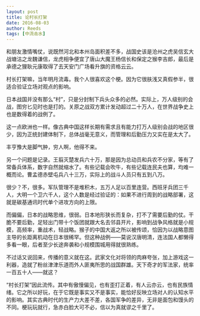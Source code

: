 ```yaml
---
layout: post
title: 论村长打架
date: 2016-08-03
author: Reeds
tags: [中流击水]
---
```


和朋友激情嘴仗，说既然河北和本州岛面积差不多，战国史该是沧州之虎吴信玄大战塘沽之龙魏谦信，龙虎相争便宜了唐山大魔王杨信长和保定之猴李吉郎，最后是承德之狸耿元康取得了去天安门广场看升旗的资格云云。

村长打架嘛，当年明月流毒。我个人很喜欢这个梗。因为它很肤浅又真假参半，很适合验证立场对观点的影响。

日本战国并没有那么“村”，只是分封制下兵头众多的必然。实际上，万人级别的会战，图穷匕见时也是打的。关原之战双方累计发动超过二十万人，在世界战争史上也是数得着的战例了。

这一点欧洲也一样。像古典中国这样长期有需求且有能力打万人级别会战的地区很少，因为正统封建体制下，总体战毫无意义，而管理和后勤压力又实在是太大了。

丰亨豫大是脚气肿，穷人啊，他得不来。

另一个问题是记录。王翦灭楚发兵六十万，那是因为总动员和兵农不分家，等有了常备兵体系，数字自然就缩水了。有些记载会吹牛，有些记载连民夫也算，均难一概而论。曹孟德赤壁屯兵八十三万，实际上的战斗人员只有五到八万。

很少？不，很多。军队管理不是堆积木，五万人足以百里连营。西班牙兵团三千人，大明一个卫六千人，这个人数是经过验证的：如果不进行周到的战略部署，这就是碳基通讯时代单个进攻方向的上限。

而偏偏，日本的战略思维，很弱。日本地形狭长而复杂，打不了需要后勤的仗。干脆不要后勤，足轻出门带十个饭团就跟大名去邻县开片，影响到战争风格就是小规模，高频率，重战术，轻战略。猴子的中国大返之所以被传颂，恰因为以战略意图主导的长距离机动在日本很稀罕。但这种战例——莫说汉唐明清，连法国人都懒得多看一眼，后者至少长途奔袭和小规模围城用得就很熟练。

不过话又说回来，传播的意义就在这。武家文化对将领的肉麻夸张，加上游戏这一利器，造就了粉丝津津乐道而外人匪夷所思的战国群雄。天下奇才的军法家，统率一百五十人——就这？

 “村长打架”因此流传。其中有傲慢偏见，也有歪打正着，有人云亦云，也有民族情绪。它之所以好玩，在于它既是事实又不是事实，能恰好反映立场对人的认知水平的影响。其实古典时代的生产力大差不差，各国军争的差异，无非是面包和馒头的不同。梗玩玩就行，急赤白脸大可不必，信以为真就谬之千里了。